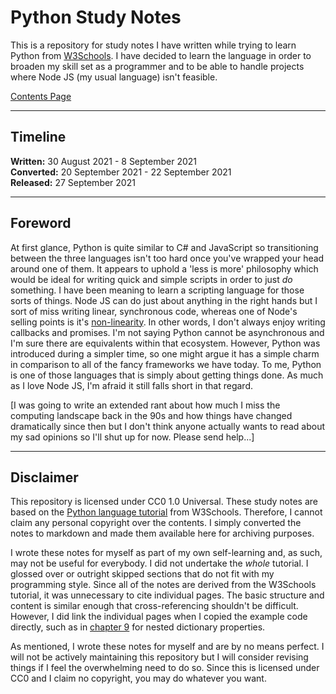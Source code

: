 # Python Study Notes

This is a repository for study notes I have written while trying to learn Python from [W3Schools](https://www.w3schools.com/python/). I have decided to learn the language in order to broaden my skill set as a programmer and to be able to handle projects where Node JS (my usual language) isn't feasible.

[Contents Page](./chapters/readme.md)

---

## Timeline

**Written:** 30 August 2021 - 8 September 2021  
**Converted:** 20 September 2021 - 22 September 2021   
**Released:** 27 September 2021

---

## Foreword

At first glance, Python is quite similar to C# and JavaScript so transitioning between the three languages isn't too hard once you've wrapped your head around one of them. It appears to uphold a 'less is more' philosophy which would be ideal for writing quick and simple scripts in order to just *do* something. I have been meaning to learn a scripting language for those sorts of things. Node JS can do just about anything in the right hands but I sort of miss writing linear, synchronous code, whereas one of Node's selling points is it's [non-linearity](https://nodejs.org/en/knowledge/getting-started/control-flow/how-to-write-asynchronous-code/). In other words, I don't always enjoy writing callbacks and promises. I'm not saying Python cannot be asynchronous and I'm sure there are equivalents within that ecosystem. However, Python was introduced during a simpler time, so one might argue it has a simple charm in comparison to all of the fancy frameworks we have today. To me, Python is one of those languages that is simply about getting things done. As much as I love Node JS, I'm afraid it still falls short in that regard.

[I was going to write an extended rant about how much I miss the computing landscape back in the 90s and how things have changed dramatically since then but I don't think anyone actually wants to read about my sad opinions so I'll shut up for now. Please send help...]

---

## Disclaimer

This repository is licensed under CC0 1.0 Universal. These study notes are based on the [Python language tutorial](https://www.w3schools.com/python/) from W3Schools. Therefore, I cannot claim any personal copyright over the contents. I simply converted the notes to markdown and made them available here for archiving purposes.

I wrote these notes for myself as part of my own self-learning and, as such, may not be useful for everybody. I did not undertake the *whole* tutorial. I glossed over or outright skipped sections that do not fit with my programming style. Since all of the notes are derived from the W3Schools tutorial, it was unnecessary to cite individual pages. The basic structure and content is similar enough that cross-referencing shouldn't be difficult. However, I did link the individual pages when I copied the example code directly, such as in [chapter 9](./chapters/09-dictionaries.md#nesting-example-1) for nested dictionary properties.

As mentioned, I wrote these notes for myself and are by no means perfect. I will not be actively maintaining this repository but I will consider revising things if I feel the overwhelming need to do so. Since this is licensed under CC0 and I claim no copyright, you may do whatever you want.
